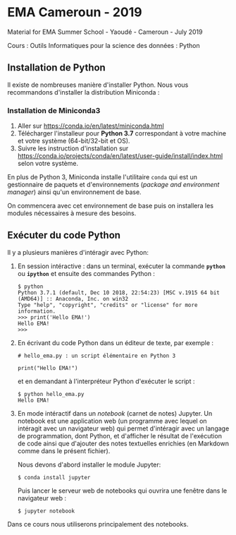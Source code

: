 # EMA Cameroun - 2019
Material for EMA Summer School - Yaoudé - Cameroun - July 2019    

Cours : Outils Informatiques pour la science des données : Python

## Installation de Python
Il existe de nombreuses manière d'installer Python. Nous vous recommandons d'installer la distribution Miniconda :  

### Installation de Miniconda3  
1. Aller sur https://conda.io/en/latest/miniconda.html  
2. Télécharger l'installeur pour **Python 3.7** correspondant à votre machine et votre système (64-bit/32-bit et OS).  
3. Suivre les instruction d'installation sur https://conda.io/projects/conda/en/latest/user-guide/install/index.html selon votre système.  

En plus de Python 3, Miniconda installe l'utilitaire `conda` qui est un gestionnaire de paquets et d'environnements (_package and environment manager_) ainsi qu'un environnement de base.  

On commencera avec cet environnement de base puis on installera les modules nécessaires à mesure des besoins.

## Exécuter du code Python
Il y a plusieurs manières d'intéragir avec Python:  
1. En session intéractive : dans un terminal, exécuter la commande **`python`** ou **`ipython`** et ensuite des commandes Python :
    ```
    $ python
    Python 3.7.1 (default, Dec 10 2018, 22:54:23) [MSC v.1915 64 bit (AMD64)] :: Anaconda, Inc. on win32
    Type "help", "copyright", "credits" or "license" for more information.
    >>> print('Hello EMA!')
    Hello EMA!
    >>>
    ```

2. En écrivant du code Python dans un éditeur de texte, par exemple :  
    ```
    # hello_ema.py : un script élémentaire en Python 3

    print("Hello EMA!")
    ```   
    et en demandant à l'interpréteur Python d'exécuter le script : 
    ```
    $ python hello_ema.py
    Hello EMA!
    ```  
3. En mode intéractif dans un _notebook_ (carnet de notes) Jupyter. Un notebook est une application web (un programme avec lequel on intéragit avec un navigateur web) qui permet d'intéragir avec un langage de programmation, dont Python, et d'afficher le résultat de l'exécution de code ainsi que d'ajouter des notes textuelles enrichies (en Markdown comme dans le présent fichier).

    Nous devons d'abord installer le module Jupyter:
    ```
    $ conda install jupyter
    ```
    Puis lancer le serveur web de notebooks qui ouvrira une fenêtre dans le navigateur web :  
    ```
    $ jupyter notebook
    ```

Dans ce cours nous utiliserons principalement des notebooks.
